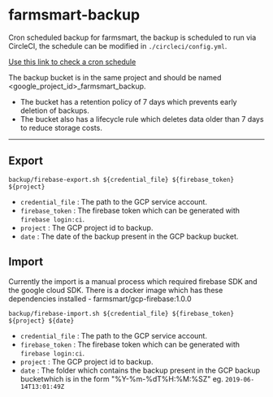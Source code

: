 # farmsmart-backup

Cron scheduled backup for farmsmart, the backup is scheduled to run via CircleCI, the schedule can be modified in `./circleci/config.yml`.

[Use this link to check a cron schedule](https://crontab.guru/#0_1_*_*_*`)

The backup bucket is in the same project and should be named <google_project_id>_farmsmart_backup.

- The bucket has a retention policy of 7 days which prevents early deletion of backups.
- The bucket also has a lifecycle rule which deletes data older than 7 days to reduce storage costs.

---

## Export

`backup/firebase-export.sh ${credential_file} ${firebase_token} ${project}`

- `credential_file` : The path to the GCP service account.
- `firebase_token` : The firebase token which can be generated with `firebase login:ci`.
- `project` : The GCP project id to backup.
- `date` : The date of the backup present in the GCP backup bucket.

## Import

Currently the import is a manual process which required firebase SDK and the google cloud SDK. There is a docker image which has these dependencies installed - farmsmart/gcp-firebase:1.0.0

`backup/firebase-import.sh ${credential_file} ${firebase_token} ${project} ${date}`

- `credential_file` : The path to the GCP service account.
- `firebase_token` : The firebase token which can be generated with `firebase login:ci`.
- `project` : The GCP project id to backup.
- `date` : The folder which contains the backup present in the GCP backup bucketwhich is in the form "%Y-%m-%dT%H:%M:%SZ" eg. `2019-06-14T13:01:49Z`
